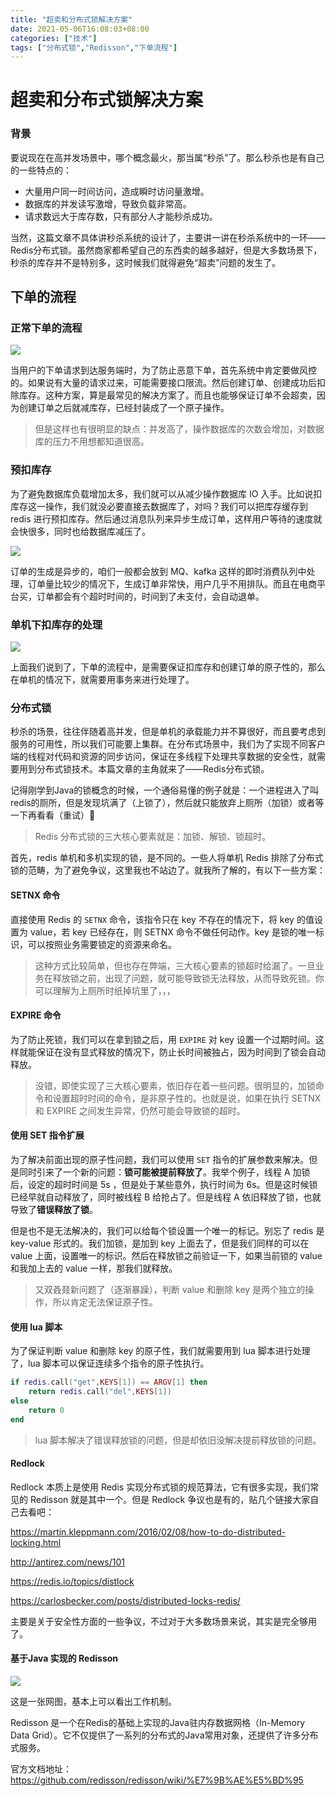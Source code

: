 ```yaml
---
title: "超卖和分布式锁解决方案"
date: 2021-05-06T16:08:03+08:00
categories: ["技术"]
tags: ["分布式锁","Redisson","下单流程"]
---
```


# 超卖和分布式锁解决方案

### 背景

要说现在在高并发场景中，哪个概念最火，那当属“秒杀”了。那么秒杀也是有自己的一些特点的：

* 大量用户同一时间访问，造成瞬时访问量激增。
* 数据库的并发读写激增，导致负载非常高。
* 请求数远大于库存数，只有部分人才能秒杀成功。

当然，这篇文章不具体讲秒杀系统的设计了，主要讲一讲在秒杀系统中的一环——Redis分布式锁。虽然商家都希望自己的东西卖的越多越好，但是大多数场景下，秒杀的库存并不是特别多，这时候我们就得避免“超卖”问题的发生了。

## 下单的流程

### 正常下单的流程

![](/images/tech/2021/redis-distributed-lock-solution/r001.png)

当用户的下单请求到达服务端时，为了防止恶意下单，首先系统中肯定要做风控的。如果说有大量的请求过来，可能需要接口限流。然后创建订单、创建成功后扣除库存。这种方案，算是最常见的解决方案了。而且也能够保证订单不会超卖，因为创建订单之后就减库存，已经封装成了一个原子操作。

> 但是这样也有很明显的缺点：并发高了，操作数据库的次数会增加，对数据库的压力不用想都知道很高。

### 预扣库存

为了避免数据库负载增加太多，我们就可以从减少操作数据库 IO 入手。比如说扣库存这一操作，我们就没必要直接去数据库了，对吗？我们可以把库存缓存到 redis 进行预扣库存。然后通过消息队列来异步生成订单，这样用户等待的速度就会快很多，同时也给数据库减压了。

![](/images/tech/2021/redis-distributed-lock-solution/r002.png)

订单的生成是异步的，咱们一般都会放到 MQ、kafka 这样的即时消费队列中处理，订单量比较少的情况下，生成订单非常快，用户几乎不用排队。而且在电商平台买，订单都会有个超时时间的，时间到了未支付，会自动退单。

### 单机下扣库存的处理

![](/images/tech/2021/redis-distributed-lock-solution/r003.png)

上面我们说到了，下单的流程中，是需要保证扣库存和创建订单的原子性的，那么在单机的情况下，就需要用事务来进行处理了。

### 分布式锁

秒杀的场景，往往伴随着高并发，但是单机的承载能力并不算很好，而且要考虑到服务的可用性，所以我们可能要上集群。在分布式场景中，我们为了实现不同客户端的线程对代码和资源的同步访问，保证在多线程下处理共享数据的安全性，就需要用到分布式锁技术。本篇文章的主角就来了——Redis分布式锁。

记得刚学到Java的锁概念的时候，一个通俗易懂的例子就是：一个进程进入了叫redis的厕所，但是发现坑满了（上锁了），然后就只能放弃上厕所（加锁）或者等一下再看看（重试）🤣

> Redis 分布式锁的三大核心要素就是：加锁、解锁、锁超时。

首先，redis 单机和多机实现的锁，是不同的。一些人将单机 Redis 排除了分布式锁的范畴，为了避免争议，这里我也不站边了。就我所了解的，有以下一些方案：

#### SETNX 命令

直接使用 Redis 的 `SETNX` 命令，该指令只在 key 不存在的情况下，将 key 的值设置为 value，若 key 已经存在，则 SETNX 命令不做任何动作。key 是锁的唯一标识，可以按照业务需要锁定的资源来命名。

> 这种方式比较简单，但也存在弊端，三大核心要素的锁超时给漏了。一旦业务在释放锁之前，出现了问题，就可能导致锁无法释放，从而导致死锁。你可以理解为上厕所时纸掉坑里了，，，

#### EXPIRE 命令

为了防止死锁，我们可以在拿到锁之后，用 `EXPIRE` 对 key 设置一个过期时间。这样就能保证在没有显式释放的情况下，防止长时间被独占，因为时间到了锁会自动释放。

> 没错，即使实现了三大核心要素，依旧存在着一些问题。很明显的，加锁命令和设置超时时间的命令，是非原子性的。也就是说，如果在执行 SETNX 和 EXPIRE 之间发生异常，仍然可能会导致锁的超时。

#### 使用 SET 指令扩展

为了解决前面出现的原子性问题，我们可以使用 `SET` 指令的扩展参数来解决。但是同时引来了一个新的问题：**锁可能被提前释放了**。我举个例子，线程 A 加锁后，设定的超时时间是 5s ，但是处于某些意外，执行时间为 6s。但是这时候锁已经早就自动释放了，同时被线程 B 给抢占了。但是线程 A 依旧释放了锁，也就导致了**错误释放了锁**。

但是也不是无法解决的，我们可以给每个锁设置一个唯一的标记。别忘了 redis 是 key-value 形式的。我们加锁，是加到 key 上面去了，但是我们同样的可以在 value 上面，设置唯一的标识。然后在释放锁之前验证一下，如果当前锁的 value 和我加上去的 value 一样，那我们就释放。

> 又双叒叕新问题了（逐渐暴躁），判断 value 和删除 key 是两个独立的操作，所以肯定无法保证原子性。

#### 使用 lua 脚本

为了保证判断 value 和删除 key 的原子性，我们就需要用到 lua 脚本进行处理了，lua 脚本可以保证连续多个指令的原子性执行。

```lua
if redis.call("get",KEYS[1]) == ARGV[1] then
    return redis.call("del",KEYS[1])
else
    return 0
end
```

> lua 脚本解决了错误释放锁的问题，但是却依旧没解决提前释放锁的问题。

#### Redlock

Redlock 本质上是使用 Redis 实现分布式锁的规范算法，它有很多实现，我们常见的 Redisson 就是其中一个。但是 Redlock 争议也是有的，贴几个链接大家自己去看吧：

https://martin.kleppmann.com/2016/02/08/how-to-do-distributed-locking.html

http://antirez.com/news/101

https://redis.io/topics/distlock

https://carlosbecker.com/posts/distributed-locks-redis/

主要是关于安全性方面的一些争议，不过对于大多数场景来说，其实是完全够用了。

#### 基于Java 实现的 Redisson

![](/images/tech/2021/redis-distributed-lock-solution/r004.png)

这是一张网图，基本上可以看出工作机制。

Redisson 是一个在Redis的基础上实现的Java驻内存数据网格（In-Memory Data Grid）。它不仅提供了一系列的分布式的Java常用对象，还提供了许多分布式服务。

官方文档地址：https://github.com/redisson/redisson/wiki/%E7%9B%AE%E5%BD%95